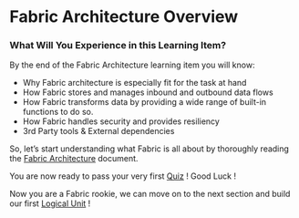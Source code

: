 # Fabric Architecture Overview

 

### What Will You Experience in this Learning Item?

By the end of the Fabric Architecture learning item you will know:

- Why Fabric architecture is especially fit for the task at hand 
- How Fabric stores and manages inbound and outbound data flows
- How Fabric transforms data by providing a wide range of built-in functions to do so.
- How Fabric handles security and provides resiliency
- 3rd Party tools & External dependencies




So, let’s start understanding what Fabric is all about by thoroughly reading the [Fabric Architecture](/articles/02_fabric_architecture/01_fabric_architecture_overview.md) document.


You are now ready to pass your very first [Quiz](/academy/Training_Level_1/02_Fabric_Architecture/2_2_FabricArchitectureQuiz.md) ! Good Luck !

Now you are a Fabric rookie, we can move on to the next section and build our first [Logical Unit](/academy/Training_Level_1/03_fabric_basic_LU/01_Fabric_main_flow_overview.md) !


